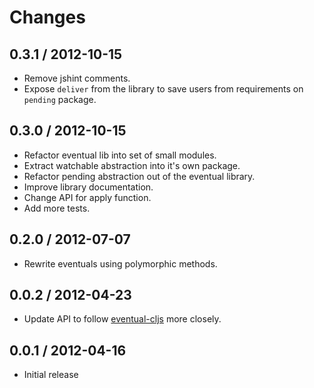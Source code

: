 # Changes #

## 0.3.1 / 2012-10-15

  - Remove jshint comments.
  - Expose `deliver` from the library to save users from requirements on
    `pending` package.

## 0.3.0 / 2012-10-15

  - Refactor eventual lib into set of small modules.
  - Extract watchable abstraction into it's own package.
  - Refactor pending abstraction out of the eventual library.
  - Improve library documentation.
  - Change API for apply function.
  - Add more tests.

## 0.2.0 / 2012-07-07

  - Rewrite eventuals using polymorphic methods.


## 0.0.2 / 2012-04-23

  - Update API to follow [eventual-cljs](https://github.com/Gozala/eventual-cljs)
    more closely.

## 0.0.1 / 2012-04-16

  - Initial release
